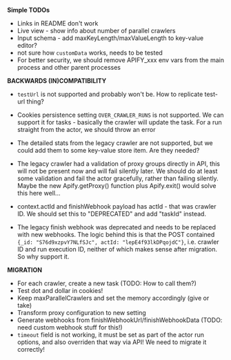 
  
**Simple TODOs**  

- Links in README don't work
- Live view - show info about number of parallel crawlers
- Input schema - add maxKeyLength/maxValueLength to key-value editor?
- not sure how `customData` works, needs to be tested
- For better security, we should remove APIFY_xxx env vars from the main process and other parent processes

  

**BACKWARDS (IN)COMPATIBILITY**

- `testUrl` is not supported and probably won't be. How to replicate test-url thing?
- Cookies persistence setting `OVER_CRAWLER_RUNS` is not supported.
  We can support it for tasks - basically the crawler will update the task.
  For a run straight from the actor, we should throw an error
- The detailed stats from the legacy crawler are not supported,
  but we could add them to some key-value store item. Are they needed?
- The legacy crawler had a validation of proxy groups directly in API, this will not be present now and will fail silently later.
  We should do at least some validation and fail the actor gracefully, rather than failing silently.
  Maybe the new Apify.getProxy() function plus Apify.exit() would solve this here well...
  
- context.actId and finishWebhook payload has actId - that was crawler ID.
  We should set this to "DEPRECATED" and add "taskId" instead.
  
- The legacy finish webhook was deprecated and needs to be replaced with new webhooks.
  The logic behind this is that the POST contained `{_id: "S76d9xzpvY7NLfSJc", actId: "lepE4f93lkDPqojdC"}`,
  i.e. crawler ID and run execution ID, neither of which makes sense after migration.
  So why support it.
  
**MIGRATION**

- For each crawler, create a new task (TODO: How to call them?)
- Test dot and dollar in cookies!
- Keep maxParallelCrawlers and set the memory accordingly (give or take)
- Transform proxy configuration to new setting
- Generate webhooks from finishWebhookUrl/finishWebhookData (TODO: need custom webhook stuff for this!)
- `timeout` field is not working, it must be set as part of the actor run options,
  and also overriden that way via API!
  We need to migrate it correctly!
